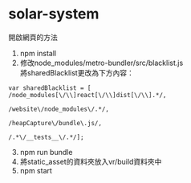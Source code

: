 # solar-system



開啟網頁的方法
1. npm install
2. 修改node_modules/metro-bundler/src/blacklist.js<br/>
將sharedBlacklist更改為下方內容：
```javascript:
var sharedBlacklist = [
/node_modules[\/\\]react[\/\\]dist[\/\\].*/,

/website\/node_modules\/.*/,

/heapCapture\/bundle\.js/,

/.*\/__tests__\/.*/];

```
3. npm run bundle
4. 將static_asset的資料夾放入vr/build資料夾中
5. npm start
